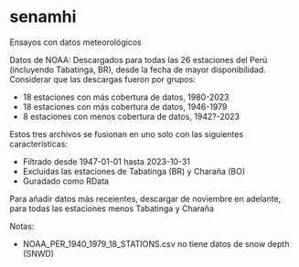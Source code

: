 # senamhi
Ensayos con datos meteorológicos

Datos de NOAA:
Descargados para todas las 26 estaciones del Perú (incluyendo Tabatinga, BR), desde la fecha de mayor disponibilidad. Considerar que las descargas fueron por grupos:
 - 18 estaciones con más cobertura de datos, 1980-2023
 - 18 estaciones con más cobertura de datos, 1946-1979
 - 8 estaciones con menos cobertura de datos, 1942?-2023
 
Estos tres archivos se fusionan en uno solo con las siguientes características:
 - Filtrado desde 1947-01-01 hasta 2023-10-31
 - Excluidas las estaciones de Tabatinga (BR) y Charaña (BO)
 - Guradado como RData
 
 Para añadir datos más receientes, descargar de noviembre en adelante, para todas las estaciones menos Tabatinga y Charaña
 
 
 Notas:
 - NOAA_PER_1940_1979_18_STATIONS.csv no tiene datos de snow depth (SNWD)